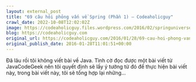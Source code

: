 ```yaml
---
layout: external_post
title: "69 câu hỏi phỏng vấn về Spring (Phần 1) – Codeaholicguy"
crawl_date: 2022-10-08T12:02:02Z
image: https://codeaholicguy.files.wordpress.com/2016/02/springuniverse.png
blog: https://codeaholicguy.com
original_url: https://codeaholicguy.com/2016/01/28/69-cau-hoi-phong-van-ve-spring-phan-1/
original_publish_date: 2016-01-28T11:01:51+00:00
---
```


Đã lâu rồi tôi không viết bài về Java. Tình cờ đọc được một bài viết từ JavaCodeGeek nên tôi quyết định sẽ lấy ý tưởng từ đó để thực hiện bài viết này, trong bài viết này, tôi sẽ tổng hợp lại những…